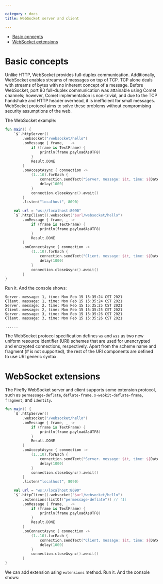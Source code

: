 ```yaml
---

category : docs
title: WebSocket server and client

---
```


<!-- TOC depthFrom:1 depthTo:6 withLinks:1 updateOnSave:1 orderedList:0 -->

- [Basic concepts](#basic-concepts)
- [WebSocket extensions](#websocket-extensions)

<!-- /TOC -->

# Basic concepts
Unlike HTTP, WebSocket provides full-duplex communication. Additionally, WebSocket enables streams of messages on top of TCP. TCP alone deals with streams of bytes with no inherent concept of a message. Before WebSocket, port 80 full-duplex communication was attainable using Comet channels; however, Comet implementation is non-trivial, and due to the TCP handshake and HTTP header overhead, it is inefficient for small messages. WebSocket protocol aims to solve these problems without compromising security assumptions of the web.

The WebSocket example:
```kotlin
fun main() {
    `$`.httpServer()
        .websocket("/websocket/hello")
        .onMessage { frame, _ ->
            if (frame is TextFrame) {
                println(frame.payloadAsUTF8)
            }
            Result.DONE
        }
        .onAcceptAsync { connection ->
            (1..10).forEach {
                connection.sendText("Server. message: $it, time: ${Date()}")
                delay(1000)
            }
            connection.closeAsync().await()
        }
        .listen("localhost", 8090)

    val url = "ws://localhost:8090"
    `$`.httpClient().websocket("$url/websocket/hello")
        .onMessage { frame, _ ->
            if (frame is TextFrame) {
                println(frame.payloadAsUTF8)
            }
            Result.DONE
        }
        .onConnectAsync { connection ->
            (1..10).forEach {
                connection.sendText("Client. message: $it, time: ${Date()}")
                delay(1000)
            }
            connection.closeAsync().await()
        }
}
```

Run it. And the console shows:
```
Server. message: 1, time: Mon Feb 15 15:35:24 CST 2021
Client. message: 1, time: Mon Feb 15 15:35:24 CST 2021
Server. message: 2, time: Mon Feb 15 15:35:25 CST 2021
Client. message: 2, time: Mon Feb 15 15:35:25 CST 2021
Server. message: 3, time: Mon Feb 15 15:35:26 CST 2021
Client. message: 3, time: Mon Feb 15 15:35:26 CST 2021

......
```

The WebSocket protocol specification defines `ws` and `wss` as two new uniform resource identifier (URI) schemes that are used for unencrypted and encrypted connections, respectively. Apart from the scheme name and fragment (# is not supported), the rest of the URI components are defined to use URI generic syntax.

# WebSocket extensions
The Firefly WebSocket server and client supports some extension protocol, such as `permessage-deflate`, `deflate-frame`, `x-webkit-deflate-frame`, `fragment`, and `identity`.
```kotlin
fun main() {
    `$`.httpServer()
        .websocket("/websocket/hello")
        .onMessage { frame, _ ->
            if (frame is TextFrame) {
                println(frame.payloadAsUTF8)
            }
            Result.DONE
        }
        .onAcceptAsync { connection ->
            (1..10).forEach {
                connection.sendText("Server. message: $it, time: ${Date()}")
                delay(1000)
            }
            connection.closeAsync().await()
        }
        .listen("localhost", 8090)

    val url = "ws://localhost:8090"
    `$`.httpClient().websocket("$url/websocket/hello")
        .extensions(listOf("permessage-deflate")) // (1)
        .onMessage { frame, _ ->
            if (frame is TextFrame) {
                println(frame.payloadAsUTF8)
            }
            Result.DONE
        }
        .onConnectAsync { connection ->
            (1..10).forEach {
                connection.sendText("Client. message: $it, time: ${Date()}")
                delay(1000)
            }
            connection.closeAsync().await()
        }
}
```

We can add extension using `extensions` method. Run it. And the console shows: